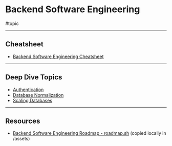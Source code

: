 # Backend Software Engineering

#topic

---
## Cheatsheet

- [Backend Software Engineering Cheatsheet](topics/backend-software-engineering/cheatsheet.md)

---
## Deep Dive Topics

- [Authentication](authentication.md)
- [Database Normalization](database-normalization.md)
- [Scaling Databases](scaling-databases.md)

---
## Resources

- [Backend Software Engineering Roadmap - roadmap.sh](https://roadmap.sh/backend) (copied locally in /assets)